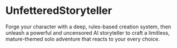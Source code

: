 # UnfetteredStoryteller
Forge your character with a deep, rules-based creation system, then unleash a powerful and uncensored AI storyteller to craft a limitless, mature-themed solo adventure that reacts to your every choice.
